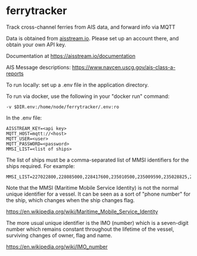 # ferrytracker
Track cross-channel ferries from AIS data, and forward info via MQTT

Data is obtained from [aisstream.io](https://aisstream.io/).
Please set up an account there, and obtain your own API key.

Documentation at https://aisstream.io/documentation

AIS Message descriptions:
https://www.navcen.uscg.gov/ais-class-a-reports

To run locally: set up a .env file in the application directory.

To run via docker, use the following in your "docker run" command:

    -v $DIR.env:/home/node/ferrytracker/.env:ro

In the .env file:

    AISSTREAM_KEY=<api key>
    MQTT_HOST=mqtt://<host>
    MQTT_USER=<user>
    MQTT_PASSWORD=<password>
    MMSI_LIST=<list of ships>

The list of ships must be a comma-separated list of MMSI identifiers for the ships required. For example:

    MMSI_LIST=227022800,228085000,228417600,235010500,235009590,235028825,209479000,209093000,209490000,210385000,210384000

Note that the MMSI (Maritime Mobile Service Identity) is not the normal unique identifier for a vessel. It can be seen as a sort of "phone number" for the ship, which changes when the ship changes flag.

https://en.wikipedia.org/wiki/Maritime_Mobile_Service_Identity

The more usual unique identifier is the IMO (number) which is a seven-digit number which remains constant throughout the lifetime of the vessel, surviving changes of owner, flag and name.

https://en.wikipedia.org/wiki/IMO_number
